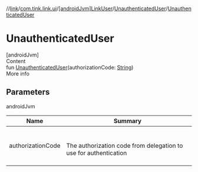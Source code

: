 //[link](../../../index.md)/[com.tink.link.ui](../../index.md)/[[androidJvm]LinkUser](../index.md)/[UnauthenticatedUser](index.md)/[UnauthenticatedUser](-unauthenticated-user.md)



# UnauthenticatedUser  
[androidJvm]  
Content  
fun [UnauthenticatedUser](-unauthenticated-user.md)(authorizationCode: [String](https://kotlinlang.org/api/latest/jvm/stdlib/kotlin/-string/index.html))  
More info  


## Parameters  
  
androidJvm  
  
|  Name|  Summary| 
|---|---|
| <a name="com.tink.link.ui/LinkUser.UnauthenticatedUser/UnauthenticatedUser/#kotlin.String/PointingToDeclaration/"></a>authorizationCode| <a name="com.tink.link.ui/LinkUser.UnauthenticatedUser/UnauthenticatedUser/#kotlin.String/PointingToDeclaration/"></a><br><br>The authorization code from delegation to use for authentication<br><br>
  
  



